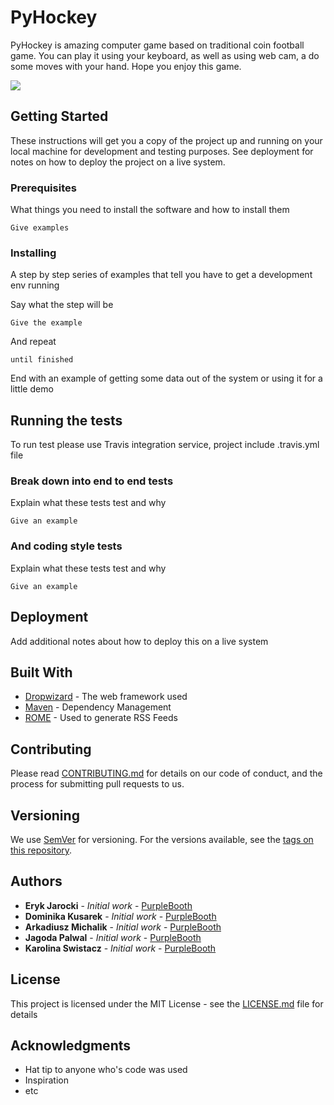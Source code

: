 # PyHockey

PyHockey is amazing computer game based on traditional coin football game. You can play it using your keyboard, as well as using web cam, a do some moves with your hand. Hope you enjoy this game.

![](http://i.imgur.com/2tAksHG.gif)

## Getting Started

These instructions will get you a copy of the project up and running on your local machine for development and testing purposes. See deployment for notes on how to deploy the project on a live system.

### Prerequisites

What things you need to install the software and how to install them

```
Give examples
```

### Installing

A step by step series of examples that tell you have to get a development env running

Say what the step will be

```
Give the example
```

And repeat

```
until finished
```

End with an example of getting some data out of the system or using it for a little demo

## Running the tests

To run test please use Travis integration service, project include .travis.yml file

### Break down into end to end tests

Explain what these tests test and why

```
Give an example
```

### And coding style tests

Explain what these tests test and why

```
Give an example
```

## Deployment

Add additional notes about how to deploy this on a live system

## Built With

* [Dropwizard](http://www.dropwizard.io/1.0.2/docs/) - The web framework used
* [Maven](https://maven.apache.org/) - Dependency Management
* [ROME](https://rometools.github.io/rome/) - Used to generate RSS Feeds

## Contributing

Please read [CONTRIBUTING.md](https://gist.github.com/PurpleBooth/b24679402957c63ec426) for details on our code of conduct, and the process for submitting pull requests to us.

## Versioning

We use [SemVer](http://semver.org/) for versioning. For the versions available, see the [tags on this repository](https://github.com/your/project/tags).

## Authors

* **Eryk Jarocki** - *Initial work* - [PurpleBooth](https://github.com/PurpleBooth)
* **Dominika Kusarek** - *Initial work* - [PurpleBooth](https://github.com/PurpleBooth)
* **Arkadiusz Michalik** - *Initial work* - [PurpleBooth](https://github.com/PurpleBooth)
* **Jagoda Palwal** - *Initial work* - [PurpleBooth](https://github.com/PurpleBooth)
* **Karolina Swistacz** - *Initial work* - [PurpleBooth](https://github.com/PurpleBooth)

## License

This project is licensed under the MIT License - see the [LICENSE.md](LICENSE.md) file for details

## Acknowledgments

* Hat tip to anyone who's code was used
* Inspiration
* etc

